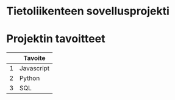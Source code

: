 # Tietoliikenteen sovellusprojekti 
# Projektin tavoitteet
|  | Tavoite |
|-----:|-----------|
|     1| Javascript|
|     2| Python    |
|     3| SQL       |
# 
